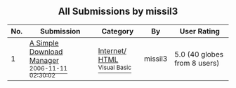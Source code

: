 ﻿<div align="center">

## All Submissions by missil3

</div>

No.  | Submission | Category | By   | User Rating
---- | ---------- | -------- | ---- | -----------
1 | [A Simple Download Manager<br /><sup>2006-11-11 02:30:02</sup>](https://github.com/Planet-Source-Code/missil3-a-simple-download-manager__1-67044) | [Internet/ HTML<br /><sup>Visual Basic</sup>](../ByCategory/internet-html__1-34.md) | missil3 | 5.0 (40 globes from 8 users)
